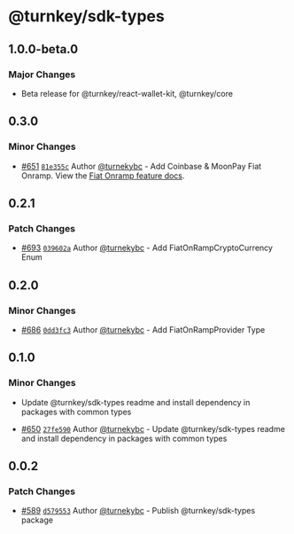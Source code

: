 # @turnkey/sdk-types

## 1.0.0-beta.0

### Major Changes

- Beta release for @turnkey/react-wallet-kit, @turnkey/core

## 0.3.0

### Minor Changes

- [#651](https://github.com/tkhq/sdk/pull/651) [`81e355c`](https://github.com/tkhq/sdk/commit/81e355c9a8321feffcac056916b65139cf35eeed) Author [@turnekybc](https://github.com/turnekybc) - Add Coinbase & MoonPay Fiat Onramp. View the [Fiat Onramp feature docs](https://docs.turnkey.com/wallets/fiat-on-ramp).

## 0.2.1

### Patch Changes

- [#693](https://github.com/tkhq/sdk/pull/693) [`039602a`](https://github.com/tkhq/sdk/commit/039602a015d20783952b992d1d339f5fc003f658) Author [@turnekybc](https://github.com/turnekybc) - Add FiatOnRampCryptoCurrency Enum

## 0.2.0

### Minor Changes

- [#686](https://github.com/tkhq/sdk/pull/686) [`0dd3fc3`](https://github.com/tkhq/sdk/commit/0dd3fc31956992c5b449da5868f6eef8b0bb194c) Author [@turnekybc](https://github.com/turnekybc) - Add FiatOnRampProvider Type

## 0.1.0

### Minor Changes

- Update @turnkey/sdk-types readme and install dependency in packages with common types

- [#650](https://github.com/tkhq/sdk/pull/650) [`27fe590`](https://github.com/tkhq/sdk/commit/27fe590cdc3eb6a8cde093eeefda2ee1cdc79412) Author [@turnekybc](https://github.com/turnekybc) - Update @turnkey/sdk-types readme and install dependency in packages with common types

## 0.0.2

### Patch Changes

- [#589](https://github.com/tkhq/sdk/pull/589) [`d579553`](https://github.com/tkhq/sdk/commit/d579553006eba29947dee6b45c3ce2025695732f) Author [@turnekybc](https://github.com/turnekybc) - Publish @turnkey/sdk-types package
